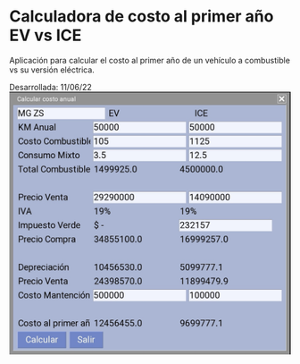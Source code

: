 # Calculadora de costo al primer año EV vs ICE
Aplicación para calcular el costo al primer año de un vehículo a combustible vs su versión eléctrica.

Desarrollada: 11/06/22
![alt text](https://github.com/SmokePythonCL/cost-calculator/blob/ee7d381934b984c19a5732817c41d0dea85f27eb/SS.jpg)
